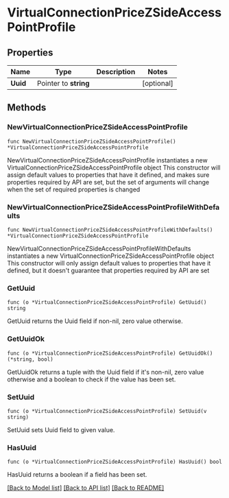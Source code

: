 # VirtualConnectionPriceZSideAccessPointProfile

## Properties

Name | Type | Description | Notes
------------ | ------------- | ------------- | -------------
**Uuid** | Pointer to **string** |  | [optional] 

## Methods

### NewVirtualConnectionPriceZSideAccessPointProfile

`func NewVirtualConnectionPriceZSideAccessPointProfile() *VirtualConnectionPriceZSideAccessPointProfile`

NewVirtualConnectionPriceZSideAccessPointProfile instantiates a new VirtualConnectionPriceZSideAccessPointProfile object
This constructor will assign default values to properties that have it defined,
and makes sure properties required by API are set, but the set of arguments
will change when the set of required properties is changed

### NewVirtualConnectionPriceZSideAccessPointProfileWithDefaults

`func NewVirtualConnectionPriceZSideAccessPointProfileWithDefaults() *VirtualConnectionPriceZSideAccessPointProfile`

NewVirtualConnectionPriceZSideAccessPointProfileWithDefaults instantiates a new VirtualConnectionPriceZSideAccessPointProfile object
This constructor will only assign default values to properties that have it defined,
but it doesn't guarantee that properties required by API are set

### GetUuid

`func (o *VirtualConnectionPriceZSideAccessPointProfile) GetUuid() string`

GetUuid returns the Uuid field if non-nil, zero value otherwise.

### GetUuidOk

`func (o *VirtualConnectionPriceZSideAccessPointProfile) GetUuidOk() (*string, bool)`

GetUuidOk returns a tuple with the Uuid field if it's non-nil, zero value otherwise
and a boolean to check if the value has been set.

### SetUuid

`func (o *VirtualConnectionPriceZSideAccessPointProfile) SetUuid(v string)`

SetUuid sets Uuid field to given value.

### HasUuid

`func (o *VirtualConnectionPriceZSideAccessPointProfile) HasUuid() bool`

HasUuid returns a boolean if a field has been set.


[[Back to Model list]](../README.md#documentation-for-models) [[Back to API list]](../README.md#documentation-for-api-endpoints) [[Back to README]](../README.md)


